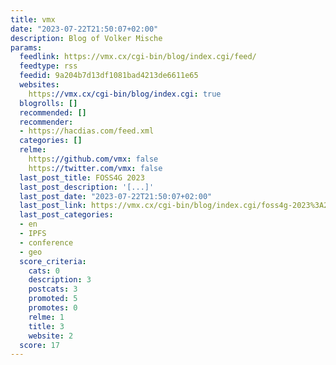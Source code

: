 ```yaml
---
title: vmx
date: "2023-07-22T21:50:07+02:00"
description: Blog of Volker Mische
params:
  feedlink: https://vmx.cx/cgi-bin/blog/index.cgi/feed/
  feedtype: rss
  feedid: 9a204b7d13df1081bad4213de6611e65
  websites:
    https://vmx.cx/cgi-bin/blog/index.cgi: true
  blogrolls: []
  recommended: []
  recommender:
  - https://hacdias.com/feed.xml
  categories: []
  relme:
    https://github.com/vmx: false
    https://twitter.com/vmx: false
  last_post_title: FOSS4G 2023
  last_post_description: '[...]'
  last_post_date: "2023-07-22T21:50:07+02:00"
  last_post_link: https://vmx.cx/cgi-bin/blog/index.cgi/foss4g-2023%3A2023-07-22%3Aen%2CIPFS%2Cconference%2Cgeo
  last_post_categories:
  - en
  - IPFS
  - conference
  - geo
  score_criteria:
    cats: 0
    description: 3
    postcats: 3
    promoted: 5
    promotes: 0
    relme: 1
    title: 3
    website: 2
  score: 17
---
```


